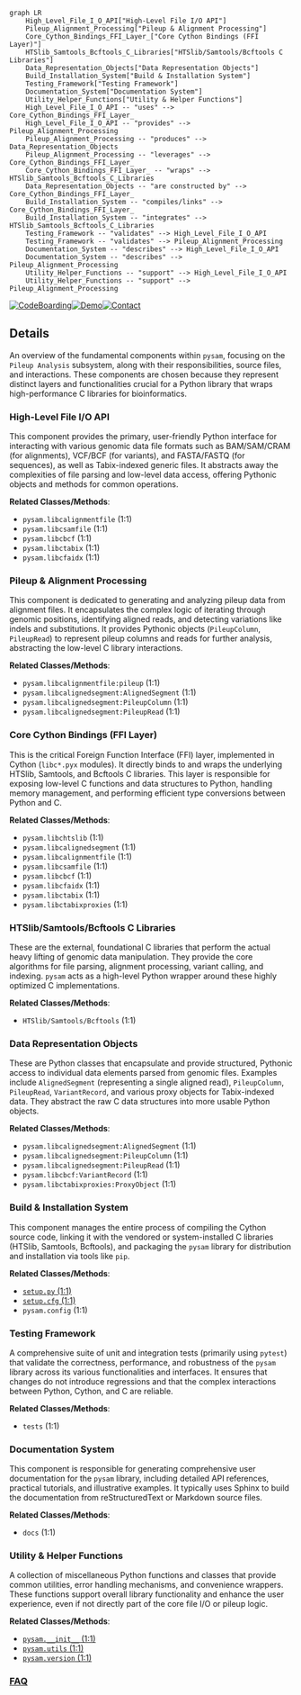```mermaid
graph LR
    High_Level_File_I_O_API["High-Level File I/O API"]
    Pileup_Alignment_Processing["Pileup & Alignment Processing"]
    Core_Cython_Bindings_FFI_Layer_["Core Cython Bindings (FFI Layer)"]
    HTSlib_Samtools_Bcftools_C_Libraries["HTSlib/Samtools/Bcftools C Libraries"]
    Data_Representation_Objects["Data Representation Objects"]
    Build_Installation_System["Build & Installation System"]
    Testing_Framework["Testing Framework"]
    Documentation_System["Documentation System"]
    Utility_Helper_Functions["Utility & Helper Functions"]
    High_Level_File_I_O_API -- "uses" --> Core_Cython_Bindings_FFI_Layer_
    High_Level_File_I_O_API -- "provides" --> Pileup_Alignment_Processing
    Pileup_Alignment_Processing -- "produces" --> Data_Representation_Objects
    Pileup_Alignment_Processing -- "leverages" --> Core_Cython_Bindings_FFI_Layer_
    Core_Cython_Bindings_FFI_Layer_ -- "wraps" --> HTSlib_Samtools_Bcftools_C_Libraries
    Data_Representation_Objects -- "are constructed by" --> Core_Cython_Bindings_FFI_Layer_
    Build_Installation_System -- "compiles/links" --> Core_Cython_Bindings_FFI_Layer_
    Build_Installation_System -- "integrates" --> HTSlib_Samtools_Bcftools_C_Libraries
    Testing_Framework -- "validates" --> High_Level_File_I_O_API
    Testing_Framework -- "validates" --> Pileup_Alignment_Processing
    Documentation_System -- "describes" --> High_Level_File_I_O_API
    Documentation_System -- "describes" --> Pileup_Alignment_Processing
    Utility_Helper_Functions -- "support" --> High_Level_File_I_O_API
    Utility_Helper_Functions -- "support" --> Pileup_Alignment_Processing
```

[![CodeBoarding](https://img.shields.io/badge/Generated%20by-CodeBoarding-9cf?style=flat-square)](https://github.com/CodeBoarding/GeneratedOnBoardings)[![Demo](https://img.shields.io/badge/Try%20our-Demo-blue?style=flat-square)](https://www.codeboarding.org/demo)[![Contact](https://img.shields.io/badge/Contact%20us%20-%20contact@codeboarding.org-lightgrey?style=flat-square)](mailto:contact@codeboarding.org)

## Details

An overview of the fundamental components within `pysam`, focusing on the `Pileup Analysis` subsystem, along with their responsibilities, source files, and interactions. These components are chosen because they represent distinct layers and functionalities crucial for a Python library that wraps high-performance C libraries for bioinformatics.

### High-Level File I/O API
This component provides the primary, user-friendly Python interface for interacting with various genomic data file formats such as BAM/SAM/CRAM (for alignments), VCF/BCF (for variants), and FASTA/FASTQ (for sequences), as well as Tabix-indexed generic files. It abstracts away the complexities of file parsing and low-level data access, offering Pythonic objects and methods for common operations.


**Related Classes/Methods**:

- `pysam.libcalignmentfile` (1:1)
- `pysam.libcsamfile` (1:1)
- `pysam.libcbcf` (1:1)
- `pysam.libctabix` (1:1)
- `pysam.libcfaidx` (1:1)


### Pileup & Alignment Processing
This component is dedicated to generating and analyzing pileup data from alignment files. It encapsulates the complex logic of iterating through genomic positions, identifying aligned reads, and detecting variations like indels and substitutions. It provides Pythonic objects (`PileupColumn`, `PileupRead`) to represent pileup columns and reads for further analysis, abstracting the low-level C library interactions.


**Related Classes/Methods**:

- `pysam.libcalignmentfile:pileup` (1:1)
- `pysam.libcalignedsegment:AlignedSegment` (1:1)
- `pysam.libcalignedsegment:PileupColumn` (1:1)
- `pysam.libcalignedsegment:PileupRead` (1:1)


### Core Cython Bindings (FFI Layer)
This is the critical Foreign Function Interface (FFI) layer, implemented in Cython (`libc*.pyx` modules). It directly binds to and wraps the underlying HTSlib, Samtools, and Bcftools C libraries. This layer is responsible for exposing low-level C functions and data structures to Python, handling memory management, and performing efficient type conversions between Python and C.


**Related Classes/Methods**:

- `pysam.libchtslib` (1:1)
- `pysam.libcalignedsegment` (1:1)
- `pysam.libcalignmentfile` (1:1)
- `pysam.libcsamfile` (1:1)
- `pysam.libcbcf` (1:1)
- `pysam.libcfaidx` (1:1)
- `pysam.libctabix` (1:1)
- `pysam.libctabixproxies` (1:1)


### HTSlib/Samtools/Bcftools C Libraries
These are the external, foundational C libraries that perform the actual heavy lifting of genomic data manipulation. They provide the core algorithms for file parsing, alignment processing, variant calling, and indexing. `pysam` acts as a high-level Python wrapper around these highly optimized C implementations.


**Related Classes/Methods**:

- `HTSlib/Samtools/Bcftools` (1:1)


### Data Representation Objects
These are Python classes that encapsulate and provide structured, Pythonic access to individual data elements parsed from genomic files. Examples include `AlignedSegment` (representing a single aligned read), `PileupColumn`, `PileupRead`, `VariantRecord`, and various proxy objects for Tabix-indexed data. They abstract the raw C data structures into more usable Python objects.


**Related Classes/Methods**:

- `pysam.libcalignedsegment:AlignedSegment` (1:1)
- `pysam.libcalignedsegment:PileupColumn` (1:1)
- `pysam.libcalignedsegment:PileupRead` (1:1)
- `pysam.libcbcf:VariantRecord` (1:1)
- `pysam.libctabixproxies:ProxyObject` (1:1)


### Build & Installation System
This component manages the entire process of compiling the Cython source code, linking it with the vendored or system-installed C libraries (HTSlib, Samtools, Bcftools), and packaging the `pysam` library for distribution and installation via tools like `pip`.


**Related Classes/Methods**:

- <a href="https://github.com/pysam-developers/pysam/blob/master/setup.py#L1-L1" target="_blank" rel="noopener noreferrer">`setup.py` (1:1)</a>
- <a href="https://github.com/pysam-developers/pysam/blob/master/setup.py#L1-L1" target="_blank" rel="noopener noreferrer">`setup.cfg` (1:1)</a>
- `pysam.config` (1:1)


### Testing Framework
A comprehensive suite of unit and integration tests (primarily using `pytest`) that validate the correctness, performance, and robustness of the `pysam` library across its various functionalities and interfaces. It ensures that changes do not introduce regressions and that the complex interactions between Python, Cython, and C are reliable.


**Related Classes/Methods**:

- `tests` (1:1)


### Documentation System
This component is responsible for generating comprehensive user documentation for the `pysam` library, including detailed API references, practical tutorials, and illustrative examples. It typically uses Sphinx to build the documentation from reStructuredText or Markdown source files.


**Related Classes/Methods**:

- `docs` (1:1)


### Utility & Helper Functions
A collection of miscellaneous Python functions and classes that provide common utilities, error handling mechanisms, and convenience wrappers. These functions support overall library functionality and enhance the user experience, even if not directly part of the core file I/O or pileup logic.


**Related Classes/Methods**:

- <a href="https://github.com/pysam-developers/pysam/blob/master/pysam/__init__.py#L1-L1" target="_blank" rel="noopener noreferrer">`pysam.__init__` (1:1)</a>
- <a href="https://github.com/pysam-developers/pysam/blob/master/pysam/utils.py#L1-L1" target="_blank" rel="noopener noreferrer">`pysam.utils` (1:1)</a>
- <a href="https://github.com/pysam-developers/pysam/blob/master/pysam/version.py#L1-L1" target="_blank" rel="noopener noreferrer">`pysam.version` (1:1)</a>




### [FAQ](https://github.com/CodeBoarding/GeneratedOnBoardings/tree/main?tab=readme-ov-file#faq)
